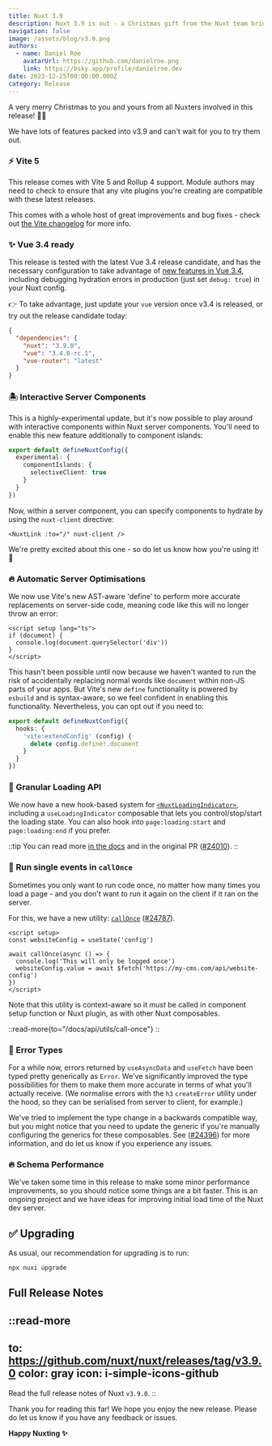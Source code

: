```yaml
---
title: Nuxt 3.9
description: Nuxt 3.9 is out - a Christmas gift from the Nuxt team bringing Vite 5, interactive server components, new composables, a new loading API and more.
navigation: false
image: /assets/blog/v3.9.png
authors:
  - name: Daniel Roe
    avatarUrl: https://github.com/danielroe.png
    link: https://bsky.app/profile/danielroe.dev
date: 2023-12-25T00:00:00.000Z
category: Release
---
```


A very merry Christmas to you and yours from all Nuxters involved in this release! 🎁🎄

We have lots of features packed into v3.9 and can't wait for you to try them out.

### ⚡️ Vite 5

This release comes with Vite 5 and Rollup 4 support. Module authors may need to check to ensure that any vite plugins you're creating are compatible with these latest releases.

This comes with a whole host of great improvements and bug fixes - check out [the Vite changelog](https://vitejs.dev/guide/migration.html#migration-from-v4) for more info.

### ✨ Vue 3.4 ready

This release is tested with the latest Vue 3.4 release candidate, and has the necessary configuration to take advantage of [new features in Vue 3.4](https://blog.vuejs.org/posts/vue-3-4), including debugging hydration errors in production (just set `debug: true`) in your Nuxt config.

👉 To take advantage, just update your `vue` version once v3.4 is released, or try out the release candidate today:

```json [package.json]
{
  "dependencies": {
    "nuxt": "3.9.0",
    "vue": "3.4.0-rc.1",
    "vue-router": "latest"
  }
}
```

### 🏝️ Interactive Server Components

This is a highly-experimental update, but it's now possible to play around with interactive components within Nuxt server components. You'll need to enable this new feature additionally to component islands:

```ts [nuxt.config.ts]
export default defineNuxtConfig({
  experimental: {
    componentIslands: {
      selectiveClient: true
    }
  }
})
```

Now, within a server component, you can specify components to hydrate by using the `nuxt-client` directive:

```vue [components/SomeComponent.server.vue]
<NuxtLink :to="/" nuxt-client />
```

We're pretty excited about this one - so do let us know how you're using it! 🙏

### 🔥 Automatic Server Optimisations

We now use Vite's new AST-aware 'define' to perform more accurate replacements on server-side code, meaning code like this will no longer throw an error:

```vue [app.vue]
<script setup lang="ts">
if (document) {
  console.log(document.querySelector('div'))
}
</script>
```

This hasn't been possible until now because we haven't wanted to run the risk of accidentally replacing normal words like `document` within non-JS parts of your apps. But Vite's new `define` functionality is powered by `esbuild` and is syntax-aware, so we feel confident in enabling this functionality. Nevertheless, you can opt out if you need to:

```ts [nuxt.config.ts]
export default defineNuxtConfig({
  hooks: {
    'vite:extendConfig' (config) {
      delete config.define!.document
    }
  }
})
```

### 🚦 Granular Loading API

We now have a new hook-based system for [`<NuxtLoadingIndicator>`](/docs/api/components/nuxt-loading-indicator), including a `useLoadingIndicator` composable that lets you control/stop/start the loading state. You can also hook into `page:loading:start` and `page:loading:end` if you prefer.

::tip
You can read more [in the docs](/docs/api/composables/use-loading-indicator) and in the original PR ([#24010](https://github.com/nuxt/nuxt/pull/24010)).
::

### 🏁 Run single events in `callOnce`

Sometimes you only want to run code once, no matter how many times you load a page - and you don't want to run it again on the client if it ran on the server.

For this, we have a new utility: [`callOnce`](/docs/api/utils/call-once) ([#24787](https://github.com/nuxt/nuxt/pull/24787)).

```vue [app.vue]
<script setup>
const websiteConfig = useState('config')

await callOnce(async () => {
  console.log('This will only be logged once')
  websiteConfig.value = await $fetch('https://my-cms.com/api/website-config')
})
</script>
```

Note that this utility is context-aware so it _must_ be called in component setup function or Nuxt plugin, as with other Nuxt composables.

::read-more{to="/docs/api/utils/call-once"}
::

### 🚨 Error Types

For a while now, errors returned by `useAsyncData` and `useFetch` have been typed pretty generically as `Error`. We've significantly improved the type possibilities for them to make them more accurate in terms of what you'll actually receive. (We normalise errors with the `h3` `createError` utility under the hood, so they can be serialised from server to client, for example.)

We've tried to implement the type change in a backwards compatible way, but you might notice that you need to update the generic if you're manually configuring the generics for these composables. See ([#24396](https://github.com/nuxt/nuxt/pull/24396)) for more information, and do let us know if you experience any issues.

### 🔥 Schema Performance

We've taken some time in this release to make some minor performance improvements, so you should notice some things are a bit faster. This is an ongoing project and we have ideas for improving initial load time of the Nuxt dev server.

## ✅ Upgrading

As usual, our recommendation for upgrading is to run:

```sh
npx nuxi upgrade
```

## Full Release Notes

::read-more
---
to: https://github.com/nuxt/nuxt/releases/tag/v3.9.0
color: gray
icon: i-simple-icons-github
---
Read the full release notes of Nuxt `v3.9.0`.
::

Thank you for reading this far! We hope you enjoy the new release. Please do let us know if you have any feedback or issues.

**Happy Nuxting ✨**
